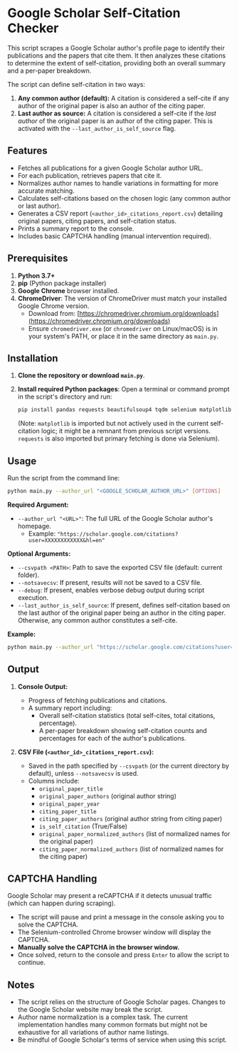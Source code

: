 # Google Scholar Self-Citation Checker

This script scrapes a Google Scholar author's profile page to identify their publications and the papers that cite them. It then analyzes these citations to determine the extent of self-citation, providing both an overall summary and a per-paper breakdown. 

The script can define self-citation in two ways:
1.  **Any common author (default):** A citation is considered a self-cite if any author of the original paper is also an author of the citing paper.
2.  **Last author as source:** A citation is considered a self-cite if the *last author* of the original paper is an author of the citing paper. This is activated with the `--last_author_is_self_source` flag.

## Features

*   Fetches all publications for a given Google Scholar author URL.
*   For each publication, retrieves papers that cite it.
*   Normalizes author names to handle variations in formatting for more accurate matching.
*   Calculates self-citations based on the chosen logic (any common author or last author).
*   Generates a CSV report (`<author_id>_citations_report.csv`) detailing original papers, citing papers, and self-citation status.
*   Prints a summary report to the console.
*   Includes basic CAPTCHA handling (manual intervention required).

## Prerequisites

1.  **Python 3.7+**
2.  **pip** (Python package installer)
3.  **Google Chrome** browser installed.
4.  **ChromeDriver**: The version of ChromeDriver must match your installed Google Chrome version. 
    *   Download from: [https://chromedriver.chromium.org/downloads](https://chromedriver.chromium.org/downloads)
    *   Ensure `chromedriver.exe` (or `chromedriver` on Linux/macOS) is in your system's PATH, or place it in the same directory as `main.py`.

## Installation

1.  **Clone the repository or download `main.py`**.

2.  **Install required Python packages**:
    Open a terminal or command prompt in the script's directory and run:
    ```bash
    pip install pandas requests beautifulsoup4 tqdm selenium matplotlib
    ```
    (Note: `matplotlib` is imported but not actively used in the current self-citation logic; it might be a remnant from previous script versions. `requests` is also imported but primary fetching is done via Selenium).

## Usage

Run the script from the command line:

```bash
python main.py --author_url "<GOOGLE_SCHOLAR_AUTHOR_URL>" [OPTIONS]
```

**Required Argument:**

*   `--author_url "<URL>"`: The full URL of the Google Scholar author's homepage.
    *   Example: `"https://scholar.google.com/citations?user=XXXXXXXXXXXX&hl=en"`

**Optional Arguments:**

*   `--csvpath <PATH>`: Path to save the exported CSV file (default: current folder).
*   `--notsavecsv`: If present, results will not be saved to a CSV file.
*   `--debug`: If present, enables verbose debug output during script execution.
*   `--last_author_is_self_source`: If present, defines self-citation based on the last author of the original paper being an author in the citing paper. Otherwise, any common author constitutes a self-cite.

**Example:**

```bash
python main.py --author_url "https://scholar.google.com/citations?user=your_author_id&hl=en" --debug --last_author_is_self_source
```

## Output

1.  **Console Output:**
    *   Progress of fetching publications and citations.
    *   A summary report including:
        *   Overall self-citation statistics (total self-cites, total citations, percentage).
        *   A per-paper breakdown showing self-citation counts and percentages for each of the author's publications.

2.  **CSV File (`<author_id>_citations_report.csv`):**
    *   Saved in the path specified by `--csvpath` (or the current directory by default), unless `--notsavecsv` is used.
    *   Columns include:
        *   `original_paper_title`
        *   `original_paper_authors` (original author string)
        *   `original_paper_year`
        *   `citing_paper_title`
        *   `citing_paper_authors` (original author string from citing paper)
        *   `is_self_citation` (True/False)
        *   `original_paper_normalized_authors` (list of normalized names for the original paper)
        *   `citing_paper_normalized_authors` (list of normalized names for the citing paper)

## CAPTCHA Handling

Google Scholar may present a reCAPTCHA if it detects unusual traffic (which can happen during scraping).
*   The script will pause and print a message in the console asking you to solve the CAPTCHA.
*   The Selenium-controlled Chrome browser window will display the CAPTCHA.
*   **Manually solve the CAPTCHA in the browser window.**
*   Once solved, return to the console and press `Enter` to allow the script to continue.

## Notes

*   The script relies on the structure of Google Scholar pages. Changes to the Google Scholar website may break the script.
*   Author name normalization is a complex task. The current implementation handles many common formats but might not be exhaustive for all variations of author name listings.
*   Be mindful of Google Scholar's terms of service when using this script.
